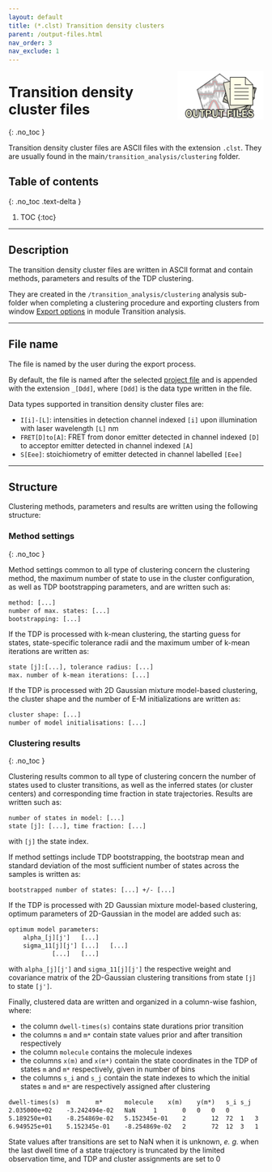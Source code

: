 ```yaml
---
layout: default
title: (*.clst) Transition density clusters
parent: /output-files.html
nav_order: 3
nav_exclude: 1
---
```


<img src="../assets/images/logos/logo-output-files_400px.png" width="170" style="float:right; margin-left: 15px;"/>

# Transition density cluster files
{: .no_toc }

Transition density cluster files are ASCII files with the extension `.clst`. They are usually found in the main`/transition_analysis/clustering` folder.

## Table of contents
{: .no_toc .text-delta }

1. TOC
{:toc}


---

## Description

The transition density cluster files are written in ASCII format and contain methods, parameters and results of the TDP clustering.

They are created in the `/transition_analysis/clustering` analysis sub-folder when completing a clustering procedure and exporting clusters from window 
[Export options](../transition-analysis/functionalities/set-export-options.html) in module Transition analysis.


---

## File name

The file is named by the user during the export process.

By default, the file is named after the selected <u>project file</u> and is appended with the extension `_[Ddd]`, where `[Ddd]` is the data type written in the file.

Data types supported in transition density cluster files are:
* `I[i]-[L]`: intensities in detection channel indexed `[i]` upon illumination with laser wavelength `[L]` nm
* `FRET[D]to[A]`: FRET from donor emitter detected in channel indexed `[D]` to acceptor emitter detected in channel indexed `[A]`
* `S[Eee]`: stoichiometry of emitter detected in channel labelled `[Eee]`


---

## Structure

Clustering methods, parameters and results are written using the following structure:

### Method settings
{: .no_toc }

Method settings common to all type of clustering concern the clustering method, the maximum number of state to use in the cluster configuration, as well as TDP bootstrapping parameters, and are written such as:

```
method: [...]
number of max. states: [...]
bootstrapping: [...]
```

If the TDP is processed with k-mean clustering, the starting guess for states, state-specific tolerance radii and the maximum umber of k-mean iterations are written as:

```
state [j]:[...], tolerance radius: [...]
max. number of k-mean iterations: [...]
```

If the TDP is processed with 2D Gaussian mixture model-based clustering, the cluster shape and the number of E-M initializations are written as:

```
cluster shape: [...]
number of model initialisations: [...]
```

### Clustering results
{: .no_toc }

Clustering results common to all type of clustering concern the number of states used to cluster transitions, as well as the inferred states (or cluster centers) and corresponding time fraction in state trajectories.
Results are written such as:

```
number of states in model: [...]
state [j]: [...], time fraction: [...]
```
with `[j]` the state index.

If method settings include TDP bootstrapping, the bootstrap mean and standard deviation of the most sufficient number of states across the samples is written as:

```
bootstrapped number of states: [...] +/- [...]
```

If the TDP is processed with 2D Gaussian mixture model-based clustering, optimum parameters of 2D-Gaussian in the model are added such as:

```
optimum model parameters:
	alpha_[j][j']	[...]
	sigma_11[j][j']	[...]	[...]
			[...]	[...]
```

with `alpha_[j][j']` and `sigma_11[j][j']` the respective weight and covariance matrix of the 2D-Gaussian clustering transitions from state `[j]` to state `[j']`.

Finally, clustered data are written and organized in a column-wise fashion, where:
* the column `dwell-times(s)` contains state durations prior transition
* the columns `m` and `m*` contain state values prior and after transition respectively
* the column `molecule` contains the molecule indexes
* the columns `x(m)` and `x(m*)` contain the state coordinates in the TDP of states `m` and `m*` respectively, given in number of bins
* the columns `s_i` and `s_j` contain the state indexes to which the initial states `m` and `m*` are respectively assigned after clustering

```
dwell-times(s)	m		m*		molecule	x(m)	y(m*)	s_i	s_j
2.035000e+02	-3.242494e-02	NaN		1		0	0	0	0
5.189250e+01	-8.254869e-02	5.152345e-01	2		12	72	1	3
6.949525e+01	5.152345e-01	-8.254869e-02	2		72	12	3	1
```

State values after transitions are set to NaN when it is unknown, *e. g.* when the last dwell time of a state trajectory is truncated by the limited observation time, and TDP and cluster assignments are set to 0
